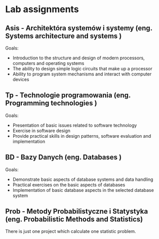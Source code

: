 # Lab assignments

## Asis - Architektóra systemów i systemy (eng. Systems architecture and systems )
  Goals:
  - Introduction to the structure and design of modern processors, computers and operating systems
  - The ability to design simple logic circuits that make up a processor
  - Ability to program system mechanisms and interact with computer devices

## Tp - Technologie programowania (eng. Programming technologies )
  Goals:
  - Presentation of basic issues related to software technology
  - Exercise in software design
  - Provide practical skills in design patterns, software evaluation and implementation

## BD - Bazy Danych (eng. Databases )
  Goals:
  - Demonstrate basic aspects of database systems and data handling
  - Practical exercises on the basic aspects of databases
  - Implementation of basic database aspects in the selected database system

## Prob - Metody Probabilistyczne i Statystyka (eng. Probabilistic Methods and Statistics)
 There is just one project which calculate one statistic problem.
